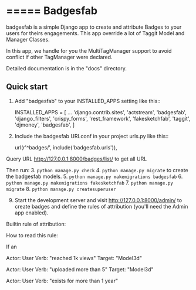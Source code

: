 
=====
Badgesfab
=====

badgesfab is a simple Django app to create and attribute Badges to your
users for theirs engagements. This app override a lot of Taggit Model and 
Manager Classes.

In this app, we handle for you the MultiTagManager support to avoid
conflict if other TagManager were declared.

 

Detailed documentation is in the "docs" directory.

Quick start
-----------

1. Add "badgesfab" to your INSTALLED_APPS setting like this::

    INSTALLED_APPS = [
        ...
        'django.contrib.sites',
        'actstream',
        'badgesfab',
        'django_filters',
        'crispy_forms',
        'rest_framework',
        'fakesketchfab',
        'taggit',
        'djmoney',
        'badgesfab',
    ]

2. Include the badgesfab URLconf in your project urls.py like this::

    url(r'^badges/', include('badgesfab.urls')),
    
Query URL http://127.0.0.1:8000/badges/list/ to get all URL

Then run:
3.  `python manage.py check`
4.  `python manage.py migrate` to create the badgesfab models.
5.  `python manage.py makemigrations badgesfab`
6.  `python manage.py makemigrations fakesketchfab`
7.  `python manage.py migrate`
8.  `python manage.py createsuperuser`


9. Start the development server and visit http://127.0.0.1:8000/admin/
   to create badges and define the rules of attribution
   (you'll need the Admin app enabled).


Builtin rule of attribution:

How to read this rule:

If an <Actor> <Verb> 

Actor: User
Verb: "reached 1k views"
Target: "Model3d"

Actor: User
Verb: "uploaded more than 5"
Target: "Model3d"

Actor: User
Verb: "exists for more than 1 year"
